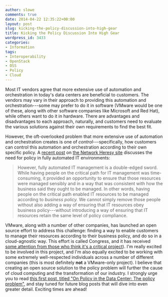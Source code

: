 ```yaml
---
author: slowe
comments: true
date: 2014-04-22 12:35:22+00:00
layout: post
slug: kicking-the-policy-discussion-into-high-gear
title: Kicking the Policy Discussion Into High Gear
wordpress_id: 3433
categories:
- Information
tags:
- Interoperability
- OpenStack
- OSS
- Policy
- Cloud
---
```


Most IT vendors agree that more extensive use of automation and orchestration in today's data centers are beneficial to customers. The vendors may vary in their approach to providing this automation and orchestration---some may prefer to do it in software (VMware would be one of these, along with other software companies like Microsoft and Red Hat), while others want to do it in hardware. There are advantages and disadvantages to each approach, naturally, and customers need to evaluate the various solutions against their own requirements to find the best fit.

However, the oft-overlooked problem that more extensive use of automation and orchestration creates is one of _control_---specifically, how customers can control this automation and orchestration according to their own specific policy. A [recent post](http://networkheresy.com/) on [the Network Heresy site](http://networkheresy.com/) discusses the need for policy in fully automated IT environments:

>However, fully automated IT management is a double-edged sword. While having people on the critical path for IT management was time-consuming, it provided an opportunity to ensure that those resources were managed sensibly and in a way that was consistent with how the business said they ought to be managed. In other words, having people on the critical path enabled IT resources to be managed according to _business policy._ We cannot simply remove those people without also adding a way of ensuring that IT resources obey business policy---without introducing a way of ensuring that IT resources retain the same level of policy compliance.

VMware, along with a number of other companies, has launched an open source effort to address this challenge: finding a way to enable customers to manage their resources according to their business policy, and do so in a cloud-agnostic way. This effort is called Congress, and it has received [some attention from those who think it's a critical project](http://sarob.com/2014/03/my-take-on-openstack-projects-congress-part-1-of-10/)). I'm really excited to be involved in this project, and I'm also equally excited to be working with some extremely well-respected individuals across a number of different companies (this is most definitely **not** a VMware-only project). I believe that creating an open source solution to the policy problem will further the cause of cloud computing and the transformation of our industry. I strongly urge you to read [this first post, titled "On Policy in the Data Center: The policy problem"](http://networkheresy.com/2014/04/22/on-policy-in-the-data-center-the-policy-problem/), and stay tuned for future blog posts that will dive into even greater detail. Exciting times are ahead!
